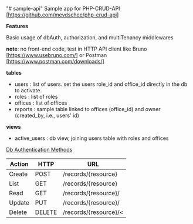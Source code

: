 "# sample-api" 
Sample app for PHP-CRUD-API [https://github.com/mevdschee/php-crud-api]

**Features**

Basic usage of dbAuth, authorization, and multiTenancy middlewares


**note**: no front-end code, test in HTTP API client like Bruno [https://www.usebruno.com/] or Postman [https://www.postman.com/downloads/]

**tables**
 - users : list of users. set the users role_id and office_id directly in the db to activate.
 - roles : list of roles
 - offices : list of offices
 - reports : sample table linked to offices (office_id) and owner (created_by, i.e., users' id)

**views**

 - active_users : db view, joining users table with roles and offices


[Db Authentication Methods](https://github.com/mevdschee/php-crud-api?tab=readme-ov-file#database-authentication)


| Action 	| HTTP 	| URL 	|
|---	|---	|---	|
| Create 	| POST 	| /records/{resource} 	|
| List 	| GET 	| /records/{resource} 	|
| Read 	| GET 	| /records/{resource}/<id> 	|
| Update 	| PUT 	| /records/{resource}/<id> 	|
| Delete 	| DELETE 	| /records/{resource}/< 	|